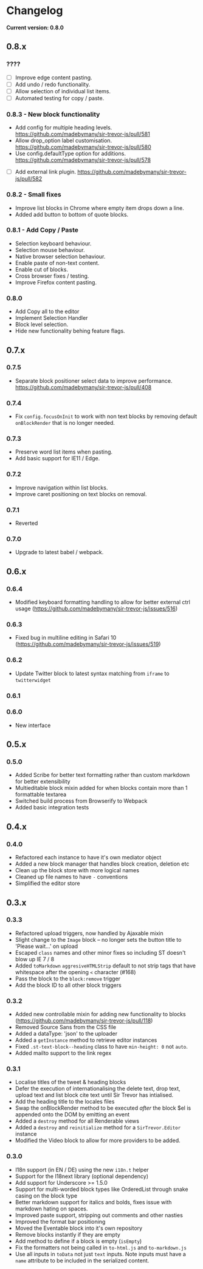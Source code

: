 # Changelog

**Current version: 0.8.0**

## 0.8.x

### ????
- [ ] Improve edge content pasting.
- [ ] Add undo / redo functionality.
- [ ] Allow selection of individual list items.
- [ ] Automated testing for copy / paste.

### 0.8.3 - New block functionality
* Add config for multiple heading levels. https://github.com/madebymany/sir-trevor-js/pull/581
* Allow drop_option label customisation. https://github.com/madebymany/sir-trevor-js/pull/580
* Use config.defaultType option for additions. https://github.com/madebymany/sir-trevor-js/pull/578
* [ ] Add external link plugin. https://github.com/madebymany/sir-trevor-js/pull/582

### 0.8.2 - Small fixes
* Improve list blocks in Chrome where empty item drops down a line.
* Added add button to bottom of quote blocks.

### 0.8.1 - Add Copy / Paste
* Selection keyboard behaviour.
* Selection mouse behaviour.
* Native browser selection behaviour.
* Enable paste of non-text content.
* Enable cut of blocks.
* Cross browser fixes / testing.
* Improve Firefox content pasting.

### 0.8.0
* Add Copy all to the editor
* Implement Selection Handler
* Block level selection.
* Hide new functionality behing feature flags.

## 0.7.x

### 0.7.5

* Separate block positioner select data to improve performance. https://github.com/madebymany/sir-trevor-js/pull/408

### 0.7.4

* Fix `config.focusOnInit` to work with non text blocks by removing default `onBlockRender` that is no longer needed.

### 0.7.3

* Preserve word list items when pasting.
* Add basic support for IE11 / Edge.

### 0.7.2

* Improve navigation within list blocks.
* Improve caret positioning on text blocks on removal.

### 0.7.1

* Reverted

### 0.7.0

* Upgrade to latest babel / webpack.

## 0.6.x

### 0.6.4

* Modified keyboard formatting handling to allow for better external ctrl usage (https://github.com/madebymany/sir-trevor-js/issues/516)

### 0.6.3

* Fixed bug in multiline editing in Safari 10 (https://github.com/madebymany/sir-trevor-js/issues/519)

### 0.6.2

* Update Twitter block to latest syntax matching from `iframe` to `twitterwidget`

### 0.6.1

### 0.6.0

* New interface

## 0.5.x

### 0.5.0

* Added Scribe for better text formatting rather than custom markdown for better extensibility
* Multieditable block mixin added for when blocks contain more than 1 formattable textarea
* Switched build process from Browserify to Webpack
* Added basic integration tests

## 0.4.x

### 0.4.0

* Refactored each instance to have it's own mediator object
* Added a new block manager that handles block creation, deletion etc
* Clean up the block store with more logical names
* Cleaned up file names to have `-` conventions
* Simplified the editor store

## 0.3.x

### 0.3.3

* Refactored upload triggers, now handled by Ajaxable mixin
* Slight change to the `Image` block – no longer sets the button title to 'Please wait...' on upload
* Escaped `class` names and other minor fixes so including ST doesn't blow up IE 7 / 8
* Added `toMarkdown` `aggresiveHTMLStrip` default to not strip tags that have whitespace after the opening `<` character (#168)
* Pass the block to the `block:remove` trigger
* Add the block ID to all other block triggers

### 0.3.2

* Added new controllable mixin for adding new functionality to blocks (https://github.com/madebymany/sir-trevor-js/pull/118)
* Removed Source Sans from the CSS file
* Added a dataType: 'json' to the uploader
* Added a `getInstance` method to retrieve editor instances
* Fixed `.st-text-block--heading` class to have `min-height: 0` not `auto`.
* Added mailto support to the link regex

### 0.3.1

* Localise titles of the tweet & heading blocks
* Defer the execution of internationalising the delete text, drop text, upload text and list block cite text until Sir Trevor has intialised.
* Add the heading title to the locales files
* Swap the onBlockRender method to be executed *after* the block $el is appended onto the DOM by emitting an event
* Added a `destroy` method for all Renderable views
* Added a `destroy` and `reinitialize` method for a `SirTrevor.Editor` instance
* Modified the Video block to allow for more providers to be added.

### 0.3.0

* I18n support (in EN / DE) using the new `i18n.t` helper
* Support for the I18next library (optional dependency)
* Add support for Underscore >= 1.5.0
* Support for multi-worded block types like OrderedList through snake casing on the block type
* Better markdown support for italics and bolds, fixes issue with markdown hating on spaces.
* Improved paste support, stripping out comments and other nasties
* Improved the format bar positioning
* Moved the Eventable block into it's own repository
* Remove blocks instantly if they are empty
* Add method to define if a block is empty (`isEmpty`)
* Fix the formatters not being called in `to-html.js` and `to-markdown.js`
* Use all inputs in `toData` not just `text` inputs. Note inputs must have a `name` attribute to be included in the serialized content.
